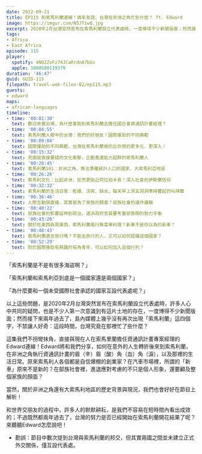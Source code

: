 ```yaml
---
date: 2022-09-21
title: EP115 和索馬利蘭連線！兩年友誼，台灣在非洲之角忙些什麼？ ft. Edward
image: https://imgur.com/N5JTiwQ.jpg
excerpt: 2020年2月台灣突然宣布在索馬利蘭設立代表處時，一度博得不少新聞版面；然而接下來兩年過去了，島內媒體上幾乎沒有再次出現「索馬利蘭」這四個字，不禁讓人好奇：這段時間，台灣究竟在那裡忙了些什麼？這集我們直接連線到索馬利蘭，聽聽在那裡擔任資通訊計畫專案經理的Edward怎麼說！
tags:
- Africa
- East Africa
episode: 115
player:
  spotify: 4NO2ZvFz74JCaRrdnA7bGv
  apple: 1000580119379
duration: '46:47'
guid: GUID-115
filepath: travel-wok-files-02/ep115.mp3
guests:
- edward
maps:
- african-languages
timeline:
- time: '00:01:30'
  text: 歡迎來賓出場，為什麼會跑到索馬利蘭去擔任國合會資通訊計畫經理？
- time: '00:04:55'
  text: 索馬利蘭人眼中的台灣：我們的好朋友！國際援助的不同典範
- time: '00:09:04'
  text: 國際援助的不同典範，台灣在索馬利蘭做的比你想的更多元、更深入！
- time: '00:15:32'
  text: 見面就直接要錢的文化衝擊，企劃表達能力超群的索馬利蘭人
- time: '00:20:45'
  text: 索馬利蘭101：非洲之角、無法準確統計人口的國家、大索馬利亞地區
- time: '00:26:26'
  text: 索馬利文化：比起非洲，反而更貼近阿拉伯半島！深入社會的伊斯蘭信仰
- time: '00:32:32'
  text: 索馬利蘭的生活日常：乾燥、涼爽、缺水，每天早上洞五洞洞準時響起的叫拜聲
- time: '00:36:46'
  text: 人際互動很直接，其實是為了家族的顏面？部族社會的運作邏輯
- time: '00:40:22'
  text: 部族社會的影響延伸到政治，選派政府官員要考量部族間的勢力平衡
- time: '00:43:20'
  text: 關於吃東西與買東西，索馬利蘭風行無菜單料理？新車不是你以為的新車？
- time: '00:48:43'
  text: 索馬利蘭適合旅行嗎？不能去旅行的人，又可以如何認識這個國家？
- time: '00:52:29'
  text: 對於國際援助有興趣的有為青年，可以如何加入這個行列？
---
```

「索馬利蘭是不是有很多海盜啊？」

「索馬利蘭和索馬利亞到底是一個國家還是兩個國家？」

「為什麼要和一個未受國際社會承認的國家互設代表處呢？」

以上這些問題，是2020年2月台灣突然宣布在索馬利蘭設立代表處時，許多人心中共同的疑問，也是不少人第一次意識到有這片土地的存在，一度博得不少新聞版面；然而接下來兩年過去了，島內媒體上幾乎沒有再次出現「索馬利蘭」這四個字，不禁讓人好奇：這段時間，台灣究竟在那裡忙了些什麼？

這集我們不拐彎抹角，直接與現在人在索馬里蘭擔任資通訊計畫專案經理的Edward連線！Edward將和我們分享，如何在意外的人生轉折後來到索馬利蘭，在非洲之角執行資通訊計畫的眉（辛）眉（酸）角（血）角（淚），以及那裡的生活日常。原來索馬利人各個都是自信爆棚的創業家？在汽車市場裡，所謂的「新車」原來不是新的？在部族社會裡，進退應對考慮的不只是個人形象，還要顧及整個家族的顏面？

當然，關於非洲之角還有大索馬利地區的歷史背景與現況，我們也會好好在節目上解析！

和世界交朋友的過程中，許多人的默默耕耘，是我們不容易在短時間內看出成效的；不過既然都兩年過去了，台灣的努力是否已經開始在索馬利蘭開花結果了呢？來聽聽Edward怎麼說吧！

* 勘誤：節目中數次提到台灣與索馬利蘭的邦交，但其實兩國之間並未建立正式外交關係，僅互設代表處。
